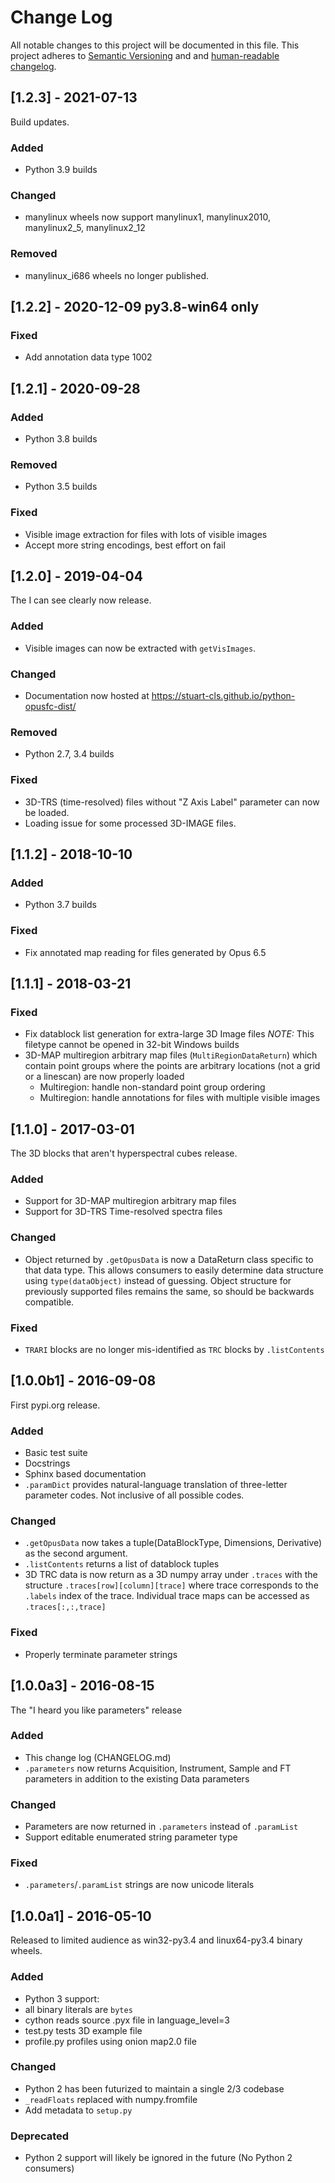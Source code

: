 # Change Log
All notable changes to this project will be documented in this file.
This project adheres to [Semantic Versioning](http://semver.org/) and
and [human-readable changelog](http://keepachangelog.com/).

## [1.2.3] - 2021-07-13
Build updates.

### Added
 - Python 3.9 builds

### Changed
 - manylinux wheels now support manylinux1, manylinux2010, manylinux2_5, manylinux2_12

### Removed
 - manylinux_i686 wheels no longer published.

## [1.2.2] - 2020-12-09 py3.8-win64 only

### Fixed
 - Add annotation data type 1002

## [1.2.1] - 2020-09-28

### Added
 - Python 3.8 builds

### Removed
 - Python 3.5 builds

### Fixed
 - Visible image extraction for files with lots of visible images
 - Accept more string encodings, best effort on fail

## [1.2.0] - 2019-04-04
The I can see clearly now release.

### Added
 - Visible images can now be extracted with `getVisImages`.

### Changed
 - Documentation now hosted at https://stuart-cls.github.io/python-opusfc-dist/

### Removed
 - Python 2.7, 3.4 builds

### Fixed
 - 3D-TRS (time-resolved) files without "Z Axis Label" parameter can now be loaded.
 - Loading issue for some processed 3D-IMAGE files.

## [1.1.2] - 2018-10-10

### Added
 - Python 3.7 builds

### Fixed
 - Fix annotated map reading for files generated by Opus 6.5

## [1.1.1] - 2018-03-21

### Fixed
 - Fix datablock list generation for extra-large 3D Image files
   *NOTE:* This filetype cannot be opened in 32-bit Windows builds
 - 3D-MAP multiregion arbitrary map files (`MultiRegionDataReturn`) which contain
   point groups where the points are arbitrary locations (not a grid or a linescan)
   are now properly loaded
   - Multiregion: handle non-standard point group ordering
   - Multiregion: handle annotations for files with multiple visible images

## [1.1.0] - 2017-03-01
The 3D blocks that aren't hyperspectral cubes release.

### Added
 - Support for 3D-MAP multiregion arbitrary map files
 - Support for 3D-TRS Time-resolved spectra files

### Changed
 - Object returned by `.getOpusData` is now a DataReturn class specific to that
   data type. This allows consumers to easily determine data structure using
   `type(dataObject)` instead of guessing. Object structure for previously
   supported files remains the same, so should be backwards compatible.

### Fixed
 - `TRARI` blocks are no longer mis-identified as `TRC` blocks by `.listContents`

## [1.0.0b1] - 2016-09-08
First pypi.org release.

### Added
 - Basic test suite
 - Docstrings
 - Sphinx based documentation
 - `.paramDict` provides natural-language translation of three-letter parameter
   codes. Not inclusive of all possible codes.

### Changed
 - `.getOpusData` now takes a tuple(DataBlockType, Dimensions, Derivative) as
   the second argument.
 - `.listContents` returns a list of datablock tuples
 - 3D TRC data is now return as a 3D numpy array under `.traces` with the structure
   `.traces[row][column][trace]` where trace corresponds to the `.labels` index
   of the trace. Individual trace maps can be accessed as `.traces[:,:,trace]`

### Fixed
 - Properly terminate parameter strings

## [1.0.0a3] - 2016-08-15
The "I heard you like parameters" release
### Added
 - This change log (CHANGELOG.md)
 - `.parameters` now returns Acquisition, Instrument, Sample and FT parameters
   in addition to the existing Data parameters

### Changed
 - Parameters are now returned in `.parameters` instead of `.paramList`
 - Support editable enumerated string parameter type

### Fixed
 - `.parameters`/`.paramList` strings are now unicode literals

## [1.0.0a1] - 2016-05-10
Released to limited audience as win32-py3.4 and linux64-py3.4 binary wheels.
### Added
 - Python 3 support:
  - all binary literals are `bytes`
  - cython reads source .pyx file in language_level=3
 - test.py tests 3D example file
 - profile.py profiles using onion map2.0 file

### Changed
 - Python 2 has been futurized to maintain a single 2/3 codebase
 - `_readFloats` replaced with numpy.fromfile
 - Add metadata to `setup.py`

### Deprecated
 - Python 2 support will likely be ignored in the future (No Python 2 consumers)
